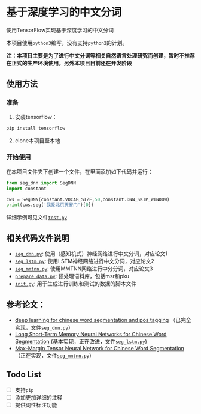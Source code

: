 # 基于深度学习的中文分词

使用TensorFlow实现基于深度学习的中文分词

本项目使用`python3`编写，没有支持`python2`的计划。

**注：本项目主要是为了进行中文分词等相关自然语言处理研究而创建，暂时不推荐在正式的生产环境使用，另外本项目目前还在开发阶段**

## 使用方法

### 准备

1. 安装tensorflow：
```python
pip install tensorflow
```

2. clone本项目至本地

### 开始使用

在本项目文件夹下创建一个文件，在里面添加如下代码并运行：

```python
from seg_dnn import SegDNN
import constant

cws = SegDNN(constant.VOCAB_SIZE,50,constant.DNN_SKIP_WINDOW)
print(cws.seg('我爱北京天安门')[0])
```

详细示例可见文件[`test.py`](https://github.com/supercoderhawk/DNN_CWS/blob/master/test.py)

## 相关代码文件说明

* [`seg_dnn.py`](https://github.com/supercoderhawk/DNN_CWS/blob/master/seg_dnn.py): 使用（感知机式）神经网络进行中文分词，对应论文1
* [`seg_lstm.py`](https://github.com/supercoderhawk/DNN_CWS/blob/master/seg_lstm.py): 使用LSTM神经网络进行中文分词，对应论文2
* [`seg_mmtnn.py`](https://github.com/supercoderhawk/DNN_CWS/blob/master/seg_mmtnn.py): 使用MMTNN网络进行中分分词，对应论文3
* [`prepare_data.py`](https://github.com/supercoderhawk/DNN_CWS/blob/master/prepare_data.py): 预处理语料库，包括msr和pku
* [`init.py`](https://github.com/supercoderhawk/DNN_CWS/blob/master/init.py): 用于生成进行训练和测试的数据的脚本文件

## 参考论文：

* [deep learning for chinese word segmentation and pos tagging](www.aclweb.org/anthology/D13-1061) （已完全实现，文件[`seg_dnn.py`](https://github.com/supercoderhawk/DNN_CWS/blob/master/seg_dnn.py)）
* [Long Short-Term Memory Neural Networks for Chinese Word Segmentation](http://www.emnlp2015.org/proceedings/EMNLP/pdf/EMNLP141.pdf) (基本实现，正在改进，文件[`seg_lstm.py`](https://github.com/supercoderhawk/DNN_CWS/blob/master/seg_lstm.py))
* [Max-Margin Tensor Neural Network for Chinese Word Segmentation](www.aclweb.org/anthology/P14-1028) （正在实现，文件[`seg_mmtnn.py`](https://github.com/supercoderhawk/DNN_CWS/blob/master/seg_mmtnn.py)）
## Todo List

- [ ] 支持`pip`
- [ ] 添加更加详细的注释
- [ ] 提供词性标注功能